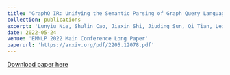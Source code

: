 ```yaml
---
title: "GraphQ IR: Unifying the Semantic Parsing of Graph Query Languages with One Intermediate Representation"
collection: publications
excerpt: 'Lunyiu Nie, Shulin Cao, Jiaxin Shi, Jiuding Sun, Qi Tian, Lei Hou, Juanzi Li, Jidong Zhai'
date: 2022-05-24
venue: 'EMNLP 2022 Main Conference Long Paper'
paperurl: 'https://arxiv.org/pdf/2205.12078.pdf'
---
```

[Download paper here](http://academicpages.github.io/files/paper3.pdf)
